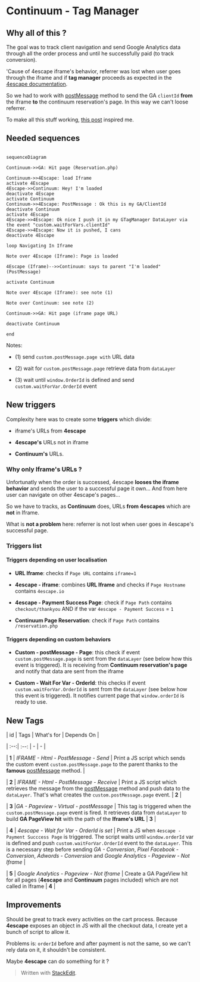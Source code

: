 # Continuum - Tag Manager

## Why all of this ?

The goal was to track client navigation and send Google Analytics data through all the order process and until he successfully paid (to track conversion).

'Cause of 4escape iframe's behavior, referrer was lost when user goes through the iframe and if **tag manager** proceeds as expected in the [4escape documentation](https://4escape.groovehq.com/knowledge_base/topics/configurer-google-tag-manager-pour-analytics-adwords-et-facebook-pixel).

So we had to work with [postMessage][1] method to send the GA `clientId`  **from** the iframe **to** the continuum reservation's page. In this way we can't loose referrer.

To make all this stuff working, [this post](https://www.bounteous.com/insights/2015/11/24/tracking-complex-interactions-iframes-embedded-server-side-google-analytics/) inspired me.

## Needed sequences

 
```mermaid

sequenceDiagram

Continuum->>GA: Hit page (Reservation.php)

Continuum->>4Escape: load Iframe
activate 4Escape
4Escape->>Continuum: Hey! I'm loaded
deactivate 4Escape
activate Continuum
Continuum->>4Escape: PostMessage : Ok this is my GA/ClientId
deactivate Continuum
activate 4Escape
4Escape->>4Escape: Ok nice I push it in my GTagManager DataLayer via the event "custom.waitForVars.clientId"
4Escape->>4Escape: Now it is pushed, I cans
deactivate 4Escape

loop Navigating In Iframe

Note over 4Escape (Iframe): Page is loaded

4Escape (Iframe)-->>Continuum: says to parent "I'm loaded" (PostMessage)

activate Continuum

Note over 4Escape (Iframe): see note (1)

Note over Continuum: see note (2)

Continuum->>GA: Hit page (iframe page URL)

deactivate Continuum

end
```

  

Notes:

* (1) send `custom.postMessage.page with` URL data

* (2) wait for `custom.postMessage.page` retrieve data from `dataLayer`

* (3) wait until `window.OrderId` is defined and send `custom.waitForVar.OrderId` event

  

## New triggers

  

Complexity here was to create some **triggers** which divide:

- iframe's URLs from **4escape**

-  **4escape's** URLs not in iframe

-  **Continuum's** URLs.

  

### Why only Iframe's URLs ?

Unfortunatly when the order is successed, 4escape **looses the iframe behavior** and sends the user to a successful page it own... And from here user can navigate on other 4escape's pages...

So we have to tracks, as **Continuum** does, URLs **from 4escapes** which are **not** in Iframe.

What is **not a problem** here: referrer is not lost when user goes in 4escape's successful page.

  
  

### Triggers list

  

#### Triggers depending on user localisation

  

*  **URL Iframe**: checks if `Page URL` contains `iframe=1`

*  **4escape - iframe**: combines **URL Iframe** and checks if `Page Hostname` contains `4escape.io`

*  **4escape - Payment Success Page**: check if `Page Path` contains `checkout/thankyou` AND if the var `4escape - Payment Success` = `1`

*  **Continuum Page Reservation**: check if `Page Path` contains `/reservation.php`

  

#### Triggers depending on custom behaviors

  

*  **Custom - postMessage - Page**: this check if event `custom.postMessage.page` is sent from the `dataLayer` (see below how this event is triggered). It is receiving from **Continuum reservation's page** and notify that data are sent from the iframe

*  **Custom - Wait For Var - OrderId**: this checks if event `custom.waitForVar.OrderId` is sent from the `dataLayer` (see below how this event is triggered). It notifies current page that `window.orderId` is ready to use.

  
  

## New Tags

  

| id | Tags | What's for | Depends On |

| :--:| :--: | - | - |

| **1** | *IFRAME - Html - PostMessage - Send* | Print a JS script which sends the custom event `custom.postMessage.page` to the parent thanks to the **famous**  [postMessage][1] method. |

| **2** | *IFRAME - Html - PostMessage - Receive* | Print a JS script which retrieves the message from the [postMessage][1] method and push data to the `dataLayer`. That's what creates the `custom.postMessage.page` event. | **2** |

| **3** |*GA - Pageview - Virtual - postMessage* | This tag is triggered when the `custom.postMessage.page` event is fired. It retrieves data from `dataLayer` to build **GA PageView hit** with the path of the **Iframe's URL** | **3** |

| **4** | *4escape - Wait for Var - OrderId is set* | Print a JS when `4escape - Payment Succcess Page` is triggered. The script waits until `window.orderId` var is defined and push `custom.waitForVar.OrderId` event to the `dataLayer`. This is a necessary step before sending *GA - Conversion*, *Pixel Facebook - Conversion*, *Adwords - Conversion* and *Google Analytics - Pageview - Not Iframe* |

| **5** | *Google Analytics - Pageview - Not Iframe* | Create a GA PageView hit for all pages (**4escape** and **Continuum** pages included) which are not called in Iframe | **4** |

  

## Improvements

  

Should be great to track every activities on the cart process. Because **4escape** exposes an object in JS with all the checkout data, I create yet a bunch of script to allow it.

Problems is: `orderId` before and after payment is not the same, so we can't rely data on it, it shouldn't be consistent.

Maybe **4escape** can do something for it ?

  

> Written with [StackEdit](https://stackedit.io/).

  

[1]:https://developer.mozilla.org/fr/docs/Web/API/Window/postMessage
<!--stackedit_data:
eyJoaXN0b3J5IjpbLTg2NjM2NzQzNF19
-->